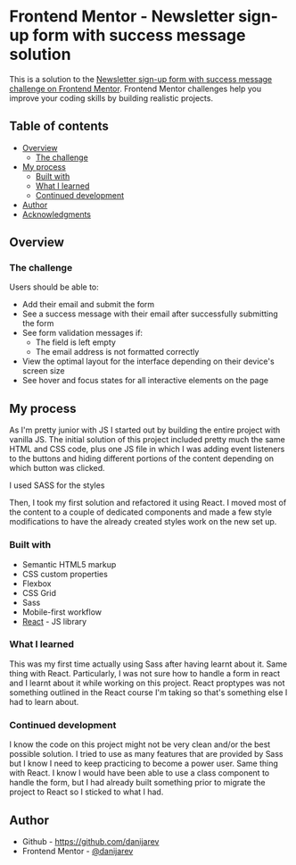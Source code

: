 # Frontend Mentor - Newsletter sign-up form with success message solution

This is a solution to the [Newsletter sign-up form with success message challenge on Frontend Mentor](https://www.frontendmentor.io/challenges/newsletter-signup-form-with-success-message-3FC1AZbNrv). Frontend Mentor challenges help you improve your coding skills by building realistic projects. 

## Table of contents

- [Overview](#overview)
  - [The challenge](#the-challenge)
- [My process](#my-process)
  - [Built with](#built-with)
  - [What I learned](#what-i-learned)
  - [Continued development](#continued-development)
- [Author](#author)
- [Acknowledgments](#acknowledgments)

## Overview

### The challenge

Users should be able to:

- Add their email and submit the form
- See a success message with their email after successfully submitting the form
- See form validation messages if:
  - The field is left empty
  - The email address is not formatted correctly
- View the optimal layout for the interface depending on their device's screen size
- See hover and focus states for all interactive elements on the page

## My process

As I'm pretty junior with JS I started out by building the entire project with vanilla JS. The initial solution of this project included pretty much the same HTML and CSS code, plus one JS file in which I was adding event listeners to the buttons and hiding different portions of the content depending on which button was clicked.

I used SASS for the styles

Then, I took my first solution and refactored it using React. I moved most of the content to a couple of dedicated components and made a few style modifications to have the already created styles work on the new set up.

### Built with

- Semantic HTML5 markup
- CSS custom properties
- Flexbox
- CSS Grid
- Sass
- Mobile-first workflow
- [React](https://reactjs.org/) - JS library

### What I learned

This was my first time actually using Sass after having learnt about it. Same thing with React. Particularly, I was not sure how to handle a form in react and I learnt about it while working on this project. React proptypes was not something outlined in the React course I'm taking so that's something else I had to learn about.

### Continued development

I know the code on this project might not be very clean and/or the best possible solution. I tried to use as many features that are provided by Sass but I know I need to keep practicing to become a power user. Same thing with React. I know I would have been able to use a class component to handle the form, but I had already built something prior to migrate the project to React so I sticked to what I had.

## Author

- Github - https://github.com/danijarev
- Frontend Mentor - [@danijarev](https://www.frontendmentor.io/profile/danijarev)